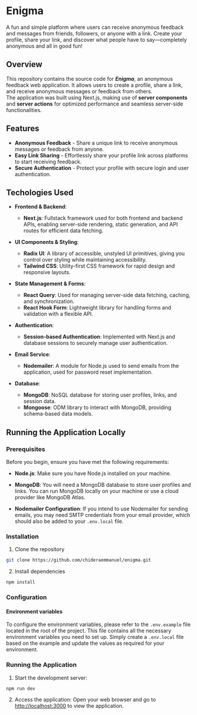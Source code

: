 # Enigma

A fun and simple platform where users can receive anonymous feedback and messages from friends, followers, or anyone with a link. Create your profile, share your link, and discover what people have to say—completely anonymous and all in good fun!

## Overview

This repository contains the source code for **_Enigma_**, an anonymous feedback web application. It allows users to create a profile, share a link, and receive anonymous messages or feedback from others. <br />
The application was built using Next.js, making use of **server components** and **server actions** for optimized performance and seamless server-side functionalities.

<!-- ## Live Demo

Check out the live demo of the application [here](). -->

## Features

- **Anonymous Feedback** - Share a unique link to receive anonymous messages or feedback from anyone.
- **Easy Link Sharing** - Effortlessly share your profile link across platforms to start receiving feedback.
- **Secure Authentication** - Protect your profile with secure login and user authentication.

## Techologies Used

- **Frontend & Backend**:

  - **Next.js**: Fullstack framework used for both frontend and backend APIs, enabling server-side rendering, static generation, and API routes for efficient data fetching.

- **UI Components & Styling**:

  - **Radix UI**: A library of accessible, unstyled UI primitives, giving you control over styling while maintaining accessibility.
  - **Tailwind CSS**: Utility-first CSS framework for rapid design and responsive layouts.

- **State Management & Forms**:

  - **React Query**: Used for managing server-side data fetching, caching, and synchronization.
  - **React Hook Form**: Lightweight library for handling forms and validation with a flexible API.

- **Authentication**:

  - **Session-based Authentication**: Implemented with Next.js and database sessions to securely manage user authentication.

- **Email Service**:

  - **Nodemailer**: A module for Node.js used to send emails from the application, used for password reset implementation.

- **Database**:

  - **MongoDB**: NoSQL database for storing user profiles, links, and session data.
  - **Mongoose**: ODM library to interact with MongoDB, providing schema-based data models.

<!-- ## Installation and Usage -->

## Running the Application Locally

### Prerequisites

Before you begin, ensure you have met the following requirements:

- **Node.js**: Make sure you have Node.js installed on your machine.
- **MongoDB**: You will need a MongoDB database to store user profiles and links. You can run MongoDB locally on your machine or use a cloud provider like MongoDB Atlas.

- **Nodemailer Configuration**: If you intend to use Nodemailer for sending emails, you may need SMTP credentials from your email provider, which should also be added to your `.env.local` file.

### Installation

1. Clone the repository

```bash
git clone https://github.com/chideraemmanuel/enigma.git
```

2. Install dependencies

```bash
npm install
```

### Configuration

#### Environment variables

To configure the environment variables, please refer to the `.env.example` file located in the root of the project. This file contains all the necessary environment variables you need to set up. Simply create a `.env.local` file based on the example and update the values as required for your environment.

### Running the Application

1. Start the development server:

```bash
npm run dev
```

2. Access the application: Open your web browser and go to [http://localhost:3000](http://localhost:3000) to view the application.
